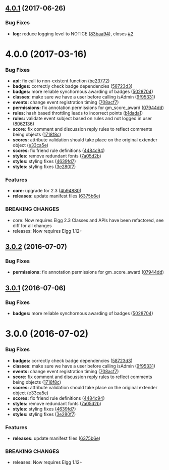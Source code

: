 <a name="4.0.1"></a>
## [4.0.1](https://github.com/hypeJunction/hypeGameMechanics/compare/4.0.0...v4.0.1) (2017-06-26)


### Bug Fixes

* **log:** reduce logging level to NOTICE ([83baa94](https://github.com/hypeJunction/hypeGameMechanics/commit/83baa94)), closes [#2](https://github.com/hypeJunction/hypeGameMechanics/issues/2)



<a name="4.0.0"></a>
# 4.0.0 (2017-03-16)


### Bug Fixes

* **api:** fix call to non-existent function ([bc23772](https://github.com/hypeJunction/hypeGameMechanics/commit/bc23772))
* **badges:** correctly check badge dependencies ([58723d3](https://github.com/hypeJunction/hypeGameMechanics/commit/58723d3))
* **badges:** more reliable synchornous awarding of badges ([5028704](https://github.com/hypeJunction/hypeGameMechanics/commit/5028704))
* **classes:** make sure we have a user before calling isAdmin ([9f95331](https://github.com/hypeJunction/hypeGameMechanics/commit/9f95331))
* **events:** change event registration timing ([708acf7](https://github.com/hypeJunction/hypeGameMechanics/commit/708acf7))
* **permissions:** fix annotation permissions for gm_score_award ([07944dd](https://github.com/hypeJunction/hypeGameMechanics/commit/07944dd))
* **rules:** hash based throttling leads to incorrect points ([b1dada1](https://github.com/hypeJunction/hypeGameMechanics/commit/b1dada1))
* **rules:** validate event subject based on rules and not logged in user ([8062136](https://github.com/hypeJunction/hypeGameMechanics/commit/8062136))
* **score:** fix comment and discussion reply rules to reflect comments being objects ([1718f8c](https://github.com/hypeJunction/hypeGameMechanics/commit/1718f8c))
* **scores:** attribute validation should take place on the original extender object ([e33ca5e](https://github.com/hypeJunction/hypeGameMechanics/commit/e33ca5e))
* **scores:** fix friend rule definitions ([4484c94](https://github.com/hypeJunction/hypeGameMechanics/commit/4484c94))
* **styles:** remove redundant fonts ([7a05d2b](https://github.com/hypeJunction/hypeGameMechanics/commit/7a05d2b))
* **styles:** styling fixes ([4639fd7](https://github.com/hypeJunction/hypeGameMechanics/commit/4639fd7))
* **styles:** styling fixes ([3e280f7](https://github.com/hypeJunction/hypeGameMechanics/commit/3e280f7))

### Features

* **core:** upgrade for 2.3 ([4b94880](https://github.com/hypeJunction/hypeGameMechanics/commit/4b94880))
* **releases:** update manifest files ([6375b6e](https://github.com/hypeJunction/hypeGameMechanics/commit/6375b6e))


### BREAKING CHANGES

* core: Now requires Elgg 2.3
Classes and APIs have been refactored, see diff for all changes
* releases: Now requires Elgg 1.12+



<a name="3.0.2"></a>
## [3.0.2](https://github.com/hypeJunction/hypeGameMechanics/compare/3.0.1...v3.0.2) (2016-07-07)


### Bug Fixes

* **permissions:** fix annotation permissions for gm_score_award ([07944dd](https://github.com/hypeJunction/hypeGameMechanics/commit/07944dd))



<a name="3.0.1"></a>
## [3.0.1](https://github.com/hypeJunction/hypeGameMechanics/compare/3.0.0...v3.0.1) (2016-07-06)


### Bug Fixes

* **badges:** more reliable synchornous awarding of badges ([5028704](https://github.com/hypeJunction/hypeGameMechanics/commit/5028704))



<a name="3.0.0"></a>
# 3.0.0 (2016-07-02)


### Bug Fixes

* **badges:** correctly check badge dependencies ([58723d3](https://github.com/hypeJunction/hypeGameMechanics/commit/58723d3))
* **classes:** make sure we have a user before calling isAdmin ([9f95331](https://github.com/hypeJunction/hypeGameMechanics/commit/9f95331))
* **events:** change event registration timing ([708acf7](https://github.com/hypeJunction/hypeGameMechanics/commit/708acf7))
* **score:** fix comment and discussion reply rules to reflect comments being objects ([1718f8c](https://github.com/hypeJunction/hypeGameMechanics/commit/1718f8c))
* **scores:** attribute validation should take place on the original extender object ([e33ca5e](https://github.com/hypeJunction/hypeGameMechanics/commit/e33ca5e))
* **scores:** fix friend rule definitions ([4484c94](https://github.com/hypeJunction/hypeGameMechanics/commit/4484c94))
* **styles:** remove redundant fonts ([7a05d2b](https://github.com/hypeJunction/hypeGameMechanics/commit/7a05d2b))
* **styles:** styling fixes ([4639fd7](https://github.com/hypeJunction/hypeGameMechanics/commit/4639fd7))
* **styles:** styling fixes ([3e280f7](https://github.com/hypeJunction/hypeGameMechanics/commit/3e280f7))

### Features

* **releases:** update manifest files ([6375b6e](https://github.com/hypeJunction/hypeGameMechanics/commit/6375b6e))


### BREAKING CHANGES

* releases: Now requires Elgg 1.12+



